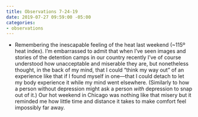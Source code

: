 ```yaml
---
title: Observations 7-24-19
date: 2019-07-27 09:59:00 -05:00
categories:
- observations
---
```


- Remembering the inescapable feeling of the heat last weekend (~115º heat index). I’m embarrassed to admit that when I’ve seen images and stories of the detention camps in our country recently I’ve of course understood how unacceptable and miserable they are, but nonetheless thought, in the back of my mind, that I could “think my way out” of an experience like that if I found myself in one—that I could detach to let my body experience it while my mind went elsewhere. (Similarly to how a person without depression might ask a person *with* depression to snap out of it.) Our hot weekend in Chicago was nothing like that misery but it reminded me how little time and distance it takes to make comfort feel impossibly far away.